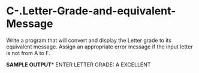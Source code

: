 # C-.Letter-Grade-and-equivalent-Message
Write a program that will convert and display the Letter grade to its equivalent message. Assign an appropriate error message if the input letter is not from A to F. 

****SAMPLE OUTPUT*****
ENTER LETTER GRADE: A
EXCELLENT
